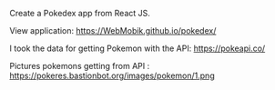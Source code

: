 Create a Pokedex app from React JS.

View application: https://WebMobik.github.io/pokedex/ 

I took the data for getting Pokemon with the API:
https://pokeapi.co/

Pictures pokemons getting from API :
https://pokeres.bastionbot.org/images/pokemon/1.png
